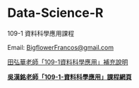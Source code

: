 # Data-Science-R
109-1 資料科學應用課程 

Email: BigflowerFrancos@gmail.com

[田弘華老師「109-1資料科學應用」補充說明](https://colab.research.google.com/drive/1nxvV34uin5uUV4GW66aQ5u9JtNWtsz93?usp=sharing)


[**吳漢銘老師「109-1-資料科學應用」課程網頁**](http://www.hmwu.idv.tw/web/SHU/)



